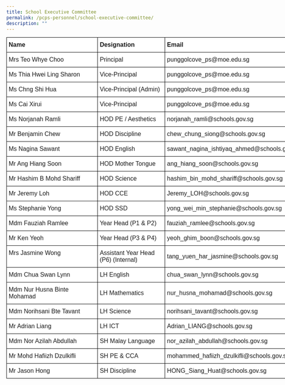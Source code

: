 ```yaml
---
title: School Executive Committee
permalink: /pcps-personnel/school-executive-committee/
description: ""
---
```

<style type="text/css">
.tg  {border-collapse:collapse;border-spacing:0;margin:0px auto;}
.tg td{border-color:black;border-style:solid;border-width:1px;font-family:Arial, sans-serif;font-size:14px;
  overflow:hidden;padding:10px 5px;word-break:normal;}
.tg th{border-color:black;border-style:solid;border-width:1px;font-family:Arial, sans-serif;font-size:14px;
  font-weight:normal;overflow:hidden;padding:10px 5px;word-break:normal;}
.tg .tg-8tt2{background-color:#FFF;border-color:#000000;font-size:16px;font-weight:bold;text-align:left;vertical-align:top}
.tg .tg-uarv{background-color:#FFF;border-color:#000000;font-size:16px;text-align:left;vertical-align:top}
.tg .tg-7qt1{background-color:#FFF;border-color:#000000;font-size:16px;text-align:left;vertical-align:middle}
</style>
<table class="tg" style="undefined;table-layout: fixed; width: 804px">
<colgroup>
<col style="width: 240px">
<col style="width: 177px">
<col style="width: 387px">
</colgroup>
<tbody>
  <tr>
    <td class="tg-8tt2">Name</td>
    <td class="tg-8tt2">Designation</td>
    <td class="tg-8tt2">Email</td>
  </tr>
  <tr>
    <td class="tg-uarv">Mrs Teo Whye Choo</td>
    <td class="tg-uarv">Principal</td>
    <td class="tg-uarv">punggolcove_ps@moe.edu.sg</td>
  </tr>
  <tr>
    <td class="tg-uarv">Ms Thia Hwei Ling Sharon </td>
    <td class="tg-uarv">Vice-Principal</td>
    <td class="tg-uarv">punggolcove_ps@moe.edu.sg</td>
  </tr>
  <tr>
    <td class="tg-7qt1">Ms Chng Shi Hua</td>
    <td class="tg-7qt1">Vice-Principal (Admin)</td>
    <td class="tg-7qt1">punggolcove_ps@moe.edu.sg</td>
  </tr>
  <tr>
    <td class="tg-7qt1">Ms Cai Xirui <br></td>
    <td class="tg-7qt1">Vice-Principal </td>
    <td class="tg-7qt1">punggolcove_ps@moe.edu.sg</td>
  </tr>
  <tr>
    <td class="tg-uarv">Ms Norjanah Ramli</td>
    <td class="tg-uarv">HOD PE / Aesthetics</td>
    <td class="tg-uarv">norjanah_ramli@<span style="background-color:initial">schools.gov.sg</span></td>
  </tr>
  <tr>
    <td class="tg-7qt1">Mr Benjamin Chew</td>
    <td class="tg-7qt1">HOD Discipline</td>
    <td class="tg-7qt1">chew_chung_siong@<span style="background-color:initial">schools.gov.sg</span></td>
  </tr>
  <tr>
    <td class="tg-uarv">Ms Nagina Sawant</td>
    <td class="tg-uarv">HOD English</td>
    <td class="tg-uarv">sawant_nagina_ishtiyaq_ahmed@<span style="background-color:initial">schools.gov.sg</span></td>
  </tr>
  <tr>
    <td class="tg-7qt1">Mr Ang Hiang Soon </td>
    <td class="tg-7qt1">HOD Mother Tongue</td>
    <td class="tg-7qt1">ang_hiang_soon@schools.gov.sg<br></td>
  </tr>
  <tr>
    <td class="tg-7qt1">Mr Hashim B Mohd Shariff</td>
    <td class="tg-7qt1">HOD Science</td>
    <td class="tg-7qt1">hashim_bin_mohd_shariff@schools.gov.sg</td>
  </tr>
  <tr>
    <td class="tg-7qt1">Mr Jeremy Loh</td>
    <td class="tg-7qt1">HOD CCE</td>
    <td class="tg-7qt1">Jeremy_LOH@schools.gov.sg<br></td>
  </tr>
  <tr>
    <td class="tg-7qt1">Ms Stephanie Yong<br></td>
    <td class="tg-7qt1">HOD SSD</td>
    <td class="tg-7qt1">yong_wei_min_stephanie@schools.gov.sg<br></td>
  </tr>
  <tr>
    <td class="tg-7qt1">Mdm Fauziah Ramlee</td>
    <td class="tg-7qt1">Year Head (P1 &amp; P2)</td>
    <td class="tg-7qt1">fauziah_ramlee@schools.gov.sg<br></td>
  </tr>
  <tr>
    <td class="tg-7qt1">Mr Ken Yeoh<br></td>
    <td class="tg-uarv">Year Head (P3 &amp; P4)</td>
    <td class="tg-7qt1">yeoh_ghim_boon@schools.gov.sg<br></td>
  </tr>
  <tr>
    <td class="tg-uarv">Mrs Jasmine Wong</td>
    <td class="tg-7qt1">Assistant Year Head (P6) (Internal)</td>
    <td class="tg-7qt1">tang_yuen_har_jasmine@schools.gov.sg</td>
  </tr>
  <tr>
    <td class="tg-7qt1">Mdm Chua Swan Lynn</td>
    <td class="tg-7qt1">LH English</td>
    <td class="tg-7qt1">chua_swan_lynn@schools.gov.sg </td>
  </tr>
  <tr>
    <td class="tg-7qt1">Mdm Nur Husna Binte Mohamad<br></td>
    <td class="tg-7qt1">LH Mathematics<br></td>
    <td class="tg-7qt1">nur_husna_mohamad@schools.gov.sg<br></td>
  </tr>
  <tr>
    <td class="tg-7qt1">Mdm Norihsani Bte Tavant</td>
    <td class="tg-7qt1">LH Science <br></td>
    <td class="tg-7qt1">norihsani_tavant@schools.gov.sg<br></td>
  </tr>
  <tr>
    <td class="tg-7qt1">Mr Adrian Liang</td>
    <td class="tg-7qt1">LH ICT</td>
    <td class="tg-7qt1">Adrian_LIANG@schools.gov.sg</td>
  </tr>
  <tr>
    <td class="tg-7qt1">Mdm Nor Azilah Abdullah<br></td>
    <td class="tg-7qt1">SH Malay Language</td>
    <td class="tg-7qt1">nor_azilah_abdullah@schools.gov.sg</td>
  </tr>
  <tr>
    <td class="tg-7qt1">Mr Mohd Hafiizh Dzulkifli	<br></td>
    <td class="tg-7qt1">SH PE &amp; CCA</td>
    <td class="tg-7qt1">mohammed_hafiizh_dzulkifli@schools.gov.sg</td>
  </tr>
  <tr>
    <td class="tg-7qt1">Mr Jason Hong</td>
    <td class="tg-7qt1">SH Discipline</td>
    <td class="tg-7qt1">HONG_Siang_Huat@schools.gov.sg</td>
  </tr>
</tbody>
</table>